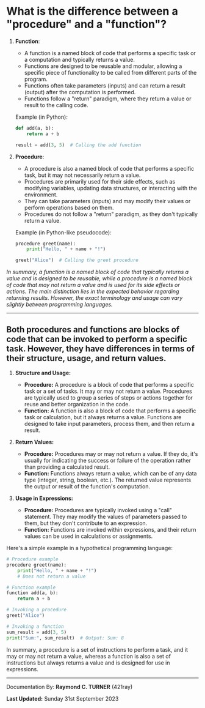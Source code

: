 # What is the difference between a "procedure" and a "function"?

1. **Function**:
   - A function is a named block of code that performs a specific task or a computation and typically returns a value.
   - Functions are designed to be reusable and modular, allowing a specific piece of functionality to be called from different parts of the program.
   - Functions often take parameters (inputs) and can return a result (output) after the computation is performed.
   - Functions follow a "return" paradigm, where they return a value or result to the calling code.

   Example (in Python):
   ```python
   def add(a, b):
       return a + b

   result = add(3, 5)  # Calling the add function
   ```

2. **Procedure**:
   - A procedure is also a named block of code that performs a specific task, but it may not necessarily return a value.
   - Procedures are primarily used for their side effects, such as modifying variables, updating data structures, or interacting with the environment.
   - They can take parameters (inputs) and may modify their values or perform operations based on them.
   - Procedures do not follow a "return" paradigm, as they don't typically return a value.

   Example (in Python-like pseudocode):
   ```python
   procedure greet(name):
       print("Hello, " + name + "!")
   
   greet("Alice")  # Calling the greet procedure
   ```

*In summary, a function is a named block of code that typically returns a value and is designed to be reusable, while a procedure is a named block of code that may not return a value and is used for its side effects or actions. The main distinction lies in the expected behavior regarding returning results. However, the exact terminology and usage can vary slightly between programming languages.*

---

## Both procedures and functions are blocks of code that can be invoked to perform a specific task. However, they have differences in terms of their structure, usage, and return values.

1. **Structure and Usage:**
   - **Procedure:** A procedure is a block of code that performs a specific task or a set of tasks. It may or may not return a value. Procedures are typically used to group a series of steps or actions together for reuse and better organization in the code.
   - **Function:** A function is also a block of code that performs a specific task or calculation, but it always returns a value. Functions are designed to take input parameters, process them, and then return a result.

2. **Return Values:**
   - **Procedure:** Procedures may or may not return a value. If they do, it's usually for indicating the success or failure of the operation rather than providing a calculated result.
   - **Function:** Functions always return a value, which can be of any data type (integer, string, boolean, etc.). The returned value represents the output or result of the function's computation.

3. **Usage in Expressions:**
   - **Procedure:** Procedures are typically invoked using a "call" statement. They may modify the values of parameters passed to them, but they don't contribute to an expression.
   - **Function:** Functions are invoked within expressions, and their return values can be used in calculations or assignments.

Here's a simple example in a hypothetical programming language:

```python
# Procedure example
procedure greet(name):
    print("Hello, " + name + "!")
    # Does not return a value

# Function example
function add(a, b):
    return a + b

# Invoking a procedure
greet("Alice")

# Invoking a function
sum_result = add(3, 5)
print("Sum:", sum_result)  # Output: Sum: 8
```

In summary, a procedure is a set of instructions to perform a task, and it may or may not return a value, whereas a function is also a set of instructions but always returns a value and is designed for use in expressions.

---

Documentation By: **Raymond C. TURNER** (421ray)

**Last Updated:** Sunday 31st September 2023